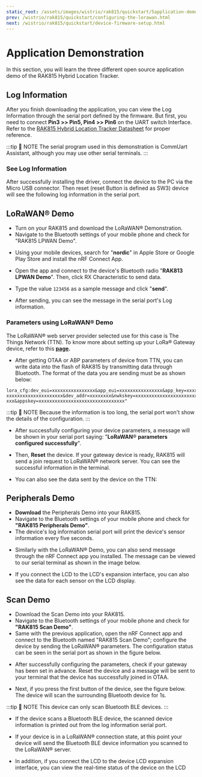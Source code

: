 ```yaml
---
static_root: /assets/images/wistrio/rak815/quickstart/5application-demonstration/
prev: /wistrio/rak815/quickstart/configuring-the-lorawan.html
next: /wistrio/rak815/quickstart/device-firmware-setup.html
---
```


# Application Demonstration

In this section, you will learn the three different open source application demo of the RAK815 Hybrid Location Tracker. 

## Log Information

After you finish downloading the application, you can view the Log Information through the serial port defined by the firmware. But first, you need to connect **Pin3 >> Pin5, Pin4 >> Pin6** on the UART switch Interface. Refer to the [RAK815 Hybrid Location Tracker Datasheet](https://doc.rakwireless.com/datasheet/rakproducts/rak815-hybrid-location-tracker-datasheet) for proper reference.

:::tip 📝 NOTE
The serial program used in this demonstration is CommUart Assistant, although you may use other serial terminals.
:::

### See Log Information

After successfully installing the driver, connect the device to the PC via the Micro
USB connector. Then reset (reset Button is defined as SW3) device will see the following
log information in the serial port.

<rk-img
  :src="`${$frontmatter.static_root}/commuart-assistant-serial-terminal.jpg`"
  width="100%"
  figure-number="1"
  caption="CommUart Assistant Serial Terminal"
/>

## LoRaWAN® Demo

* Turn on your RAK815 and download the LoRaWAN® Demonstration. 
* Navigate to the Bluetooth settings of your mobile phone and check for "RAK815 LPWAN Demo". 

<rk-img
  :src="`${$frontmatter.static_root}/bluetooth-radio-status.jpg`"
  width="50%"
  figure-number="2"
  caption="Bluetooth Radio Status in Mobile Phone"
/>

* Using your mobile devices, search for "**nordic**" in Apple Store or Google Play Store and install the nRF Connect App.

<rk-img
  :src="`${$frontmatter.static_root}/nrf-connect-app.jpg`"
  width="100%"
  figure-number="3"
  caption="nRF Connect App"
/>

* Open the app and connect to the device's Bluetooth radio "**RAK813
LPWAN Demo**". Then, click RX Characteristic to
send data.

<rk-img
  :src="`${$frontmatter.static_root}/connect-to-nrf.jpg`"
  width="100%"
  figure-number="4"
  caption="Connecting to RAK815 Bluetooth through nRF Connect"
/>

* Type the value `123456` as a sample message and click "**send**".

<rk-img
  :src="`${$frontmatter.static_root}/send-to-nrf.jpg`"
  width="100%"
  figure-number="5"
  caption="Sending Message through nRF Connect"
/>

* After sending, you can see the message in the serial port's Log information.

<rk-img
  :src="`${$frontmatter.static_root}/message-in-serial-port.jpg`"
  width="100%"
  figure-number="6"
  caption="Message shown in the Serial Port log Information"
/>

### Parameters using LoRaWAN® Demo

The LoRaWAN® web server provider selected use for this case is The Things Network (TTN). To know more about setting up your LoRa® Gateway device, refer to this **[page](https://www.thethingsnetwork.org/labs/story/rak831-lora-gateway-from-package-to-online).**

* After getting OTAA or ABP parameters of device from TTN, you can write data into the flash of RAK815 by transmitting data
through Bluetooth. The format of the data you are sending must be as shown below:

```
lora_cfg:dev_eui=xxxxxxxxxxxxxxxx&app_eui=xxxxxxxxxxxxxxxx&app_key=xxxxxxxxxxx xxxxxxxxxxxxxxxxxxxxx&dev_addr=xxxxxxxx&nwkskey=xxxxxxxxxxxxxxxxxxxxxxxxxxxxx xxx&appskey=xxxxxxxxxxxxxxxxxxxxxxxxxxxxxxxx"
```

:::tip 📝 NOTE
Because the information is too long, the serial port won't show the details of the configuration.
:::

* After successfully configuring your device parameters, a message will be shown in your serial port saying: "**LoRaWAN**® **parameters configured successfully**".

* Then, **Reset** the device. If your gateway device is ready, RAK815 will send a join request to LoRaWAN® network server. You can see the successful information in the terminal. 

<rk-img
  :src="`${$frontmatter.static_root}/lorawan-status.jpg`"
  width="100%"
  figure-number="7"
  caption="LoRaWAN® Parameters Configuration Status"
/>

* You can also see the data sent by the device on the TTN:

<rk-img
  :src="`${$frontmatter.static_root}/ttn-param-lorawan.jpg`"
  width="100%"
  figure-number="8"
  caption="LoRaWAN® Parameter Settings in TTN"
/>

## Peripherals Demo

* **Download** the Peripherals Demo into your RAK815.
* Navigate to the Bluetooth settings of your mobile phone and check for **"RAK815 Peripherals Demo"**. 
* The device's log information serial port will print the device's sensor information every five
seconds.

<rk-img
  :src="`${$frontmatter.static_root}/dev-info-status.jpg`"
  width="100%"
  figure-number="9"
  caption="Device Information Status"
/>

* Similarly with the LoRaWAN® Demo, you can also send message through the nRF Connect app you installed. The message can be viewed to our serial terminal as shown in the image below.

<rk-img
  :src="`${$frontmatter.static_root}/message-in-serial-port2.jpg`"
  width="100%"
  figure-number="10"
  caption="Message Received shown in Serial Port"
/>

* If you connect the LCD to the LCD's expansion interface, you can also see the data
for each sensor on the LCD display.

<rk-img
  :src="`${$frontmatter.static_root}/message-in-lcd.jpg`"
  width="50%"
  figure-number="11"
  caption="Message Status shown in LCD"
/>

## Scan Demo

* Download the Scan Demo into your RAK815.
* Navigate to the Bluetooth settings of your mobile phone and check for **"RAK815 Scan Demo"**. 
* Same with the previous application, open the nRF Connect app and connect to the Bluetooth named "RAK815 Scan Demo"; configure the device by sending the LoRaWAN® parameters. The configuration status can be seen in the serial port as shown in the figure below. 

<rk-img
  :src="`${$frontmatter.static_root}/lorawan-status2.jpg`"
  width="100%"
  figure-number="12"
  caption="LoRaWAN® Parameters Configuration Status"
/>

* After successfully configuring the parameters, check if your gateway has been set in advance. Reset the device and a message will be sent to your terminal that the device has successfully joined in OTAA. 

<rk-img
  :src="`${$frontmatter.static_root}/otaa-activation.jpg`"
  width="100%"
  figure-number="13"
  caption="OTAA Activation Message"
/>

* Next, if you press the first button of the device, see the figure below. The device will
scan the surrounding Bluetooth device for 1s. 

:::tip 📝 NOTE
This device can only scan Bluetooth BLE devices.
:::

<rk-img
  :src="`${$frontmatter.static_root}/button-press-ble.jpg`"
  width="50%"
  figure-number="14"
  caption="Pressing the Button to Scan BLE"
/>

* If the device scans a Bluetooth BLE device, the scanned device information is printed
out from the log information serial port.

<rk-img
  :src="`${$frontmatter.static_root}/scanned-ble-status.jpg`"
  width="100%"
  figure-number="15"
  caption="Scanned BLE Information Status"
/>

* If your device is in a LoRaWAN® connection state, at this point your device will send
the Bluetooth BLE device information you scanned to the LoRaWAN® server.

<rk-img
  :src="`${$frontmatter.static_root}/scanned-ble-ttn-stat.jpg`"
  width="100%"
  figure-number="16"
  caption="Scanned BLE Device Information shown in TTN"
/>

* In addition, if you connect the LCD to the device LCD expansion interface, you can
view the real-time status of the device on the LCD

<rk-img
  :src="`${$frontmatter.static_root}/status-in-lcd.jpg`"
  width="50%"
  figure-number="17"
  caption="Status Update shown in LCD"
/>



